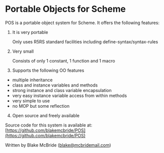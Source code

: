 
Portable Objects for Scheme
======================

POS is a portable object system for Scheme. It offers the following features:

1. It is very portable

    Only uses R5RS standard facilities including define-syntax/syntax-rules

2. Very small

    Consists of only 1 constant, 1 function and 1 macro

3. Supports the following OO features

  * multiple inheritance
  * class and instance variables and methods
  * strong instance and class variable encapsulation
  * very easy instance variable access from within methods
  * very simple to use
  * no MOP but some reflection

4. Open source and freely available

Source code for this system is available at:  [https://github.com/blakemcbride/POS](https://github.com/blakemcbride/POS)

Written by Blake McBride (blake@mcbridemail.com)

